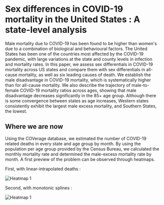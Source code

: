 # Sex differences in COVID-19 mortality in the United States : A state-level analysis

Male mortality due to COVID-19 has been found to be higher than women's due to a combination of biological and behavioural factors. The United States has been one of the countries most affected by the COVID-19 pandemic, with large variations at the state and county levels in infection and mortality rates. In this paper, we assess sex differentials in COVID-19 mortality across US states and compare them with sex differentials in all-cause mortality, as well as six leading causes of death. We establish the male disadvantage in COVID-19 mortality, which is systematically higher than for all-cause mortality. We also describe the trajectory of male-to-female COVID-19 mortality ratios across ages, showing that male disadvantage decreases significantly in the 85+ age group. Although there is some convergence between states as age increases, Western states consistently exhibit the largest male excess mortality, and Southern States, the lowest.

## Where we are now

Using the COVerage database, we estimated the number of COVID-19 related deaths in every state and age group by month. By using the population per age group provided by the Census Bureau, we calculated the monthly mortality rate and determined the male-excess mortality rate by month. A first preview of the problem can be observed through heatmaps.

First, with linear-intrapolated deaths :

![Heatmap 1](https://github.com/PietroViolo/covid_sexdiff/blob/main/Graphs/Graphs_linear/Texas_excess.png)

Second, with monotonic splines :

![Heatmap 1](https://github.com/PietroViolo/covid_sexdiff/blob/main/Graphs/Texas_excess.png)
